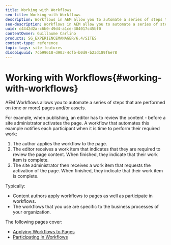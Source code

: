 ```yaml
---
title: Working with Workflows
seo-title: Working with Workflows
description: Workflows in AEM allow you to automate a series of steps that are performed on a page or asset.
seo-description: Workflows in AEM allow you to automate a series of steps that are performed on a page or asset.
uuid: c4442d2a-c6b0-49d4-a1ce-384017c45bf0
contentOwner: Guillaume Carlino
products: SG_EXPERIENCEMANAGER/6.4/SITES
content-type: reference
topic-tags: site-features
discoiquuid: 7cb99618-d903-4cfb-b0d9-b23d189f6e78
---
```


# Working with Workflows{#working-with-workflows}

AEM Workflows allows you to automate a series of steps that are performed on (one or more) pages and/or assets.

For example, when publishing, an editor has to review the content - before a site administrator activates the page. A workflow that automates this example notifies each participant when it is time to perform their required work:

1. The author applies the workflow to the page.
1. The editor receives a work item that indicates that they are required to review the page content. When finished, they indicate that their work item is complete.
1. The site administrator then receives a work item that requests the activation of the page. When finished, they indicate that their work item is complete.

Typically:

* Content authors apply workflows to pages as well as participate in workflows.
* The workflows that you use are specific to the business processes of your organization.

The following pages cover:

* [Applying Workflows to Pages](/help/sites-authoring/workflows-applying.md)
* [Participating in Workflows](/help/sites-authoring/workflows-participating.md)

